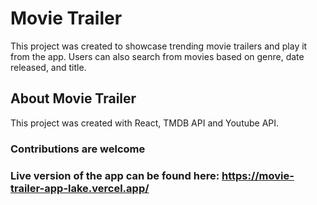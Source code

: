 # Movie Trailer

This project was created to showcase trending movie trailers and play it from the app. Users can also search from movies based on genre, date released, and title.

## About Movie Trailer

This project was created with React, TMDB API and Youtube API.

### Contributions are welcome

### Live version of the app can be found here: https://movie-trailer-app-lake.vercel.app/
